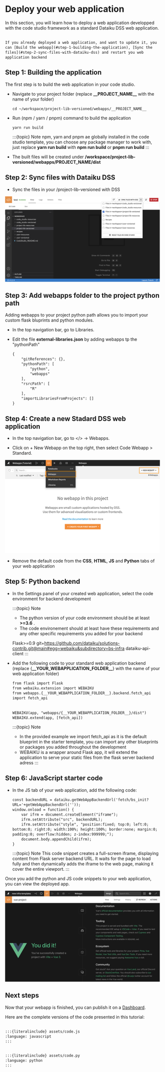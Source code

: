 # Deploy your web application

In this section, you will learn how to deploy a web application developped with the code studio framework as a standard Dataiku DSS web application.

```{tip}

If you already deployed a web application, and want to update it, you can [Build the webapp](#step-1-building-the-application), [Sync the files](#step-2-sync-files-with-dataiku-dss) and restart you web application backend
```

## Step 1: Building the application

The first step is to build the web application in your code studio.

- Navigate to your project folder (replace **\_\_PROJECT_NAME\_\_** with the name of your folder)

  ```
  cd ~/workspace/project-lib-versioned/webapps/__PROJECT_NAME__
  ```

- Run (npm / yarn / pnpm) command to build the application

  ```
  yarn run build
  ```

  :::{topic} Note
  npm, yarn and pnpm ae globally installed in the code studio template, you can choose any package manager to work with, just replace **yarn run build** with **npm run build** or **pnpm run build**
  :::

- The built files will be created under **/workspace/project-lib-versioned/webapps/**PROJECT_NAME**/dist**

## Step 2: Sync files with Dataiku DSS

- Sync the files in your <workspace>/project-lib-versioned with DSS

![Sync Files](assets/01-sync-files.png)

## Step 3: Add webapps folder to the project python path

Adding webapps to your project python path allows you to import your custom flask bluprints and python modules.

- In the top navigation bar, go to Libraries.
- Edit the file **external-libraries.json** by adding webapps tp the "pythonPath"

  ```
  {
      "gitReferences": {},
      "pythonPath": [
          "python",
          "webapps"
      ],
      "rsrcPath": [
          "R"
      ],
      "importLibrariesFromProjects": []
  }
  ```

## Step 4: Create a new Stadard DSS web application

- In the top navigation bar, go to </> -> Webapps.

- Click on + New Webapp on the top right, then select Code Webapp > Standard.

![New Webapp](assets/02-new-webapp.png)

- Remove the default code from the **CSS**, **HTML**, **JS** and **Python** tabs of your web application

## Step 5: Python backend

- In the Settings panel of your created web application, select the code environment for backend development

  :::{topic} Note

  - The python version of your code environment should be at least **>=3.6** .
  - The code environement should at least have these requirements and any other specific requirements you added for your backend

  Flask>=0.9
  git+https://github.com/dataiku/solutions-contrib.git@main#egg=webaiku&subdirectory=bs-infra
  dataiku-api-client
  :::

- Add the following code to your standard web application backend (replace {**\_\_YOUR_WEBAPPLICATION_FOLDER\_\_**} with the name of your web application folder)

  ```
  from flask import Flask
  from webaiku.extension import WEBAIKU
  from webapps.{__YOUR_WEBAPPLICATION_FOLDER__}.backend.fetch_api import fetch_api


  WEBAIKU(app, "webapps/{__YOUR_WEBAPPLICATION_FOLDER__}/dist")
  WEBAIKU.extend(app, [fetch_api])
  ```

  :::{topic} Note

  - In the provided example we import fetch_api as it is the default blueprint in the starter template, you can import any other blueprints or packages you added throughout the development
  - WEBAIKU is a wrapper around Flask app, it will extend the application to serve your static files from the flask server backend adress
    :::

## Step 6: JavaScript starter code

- In the JS tab of your web application, add the following code:

  ```
  const backendURL = dataiku.getWebAppBackendUrl('fetch/bs_init?URL='+getWebAppBackendUrl(''));
  window.onload = function() {
      var ifrm = document.createElement("iframe");
      ifrm.setAttribute("src", backendURL);
      ifrm.setAttribute("style", "position:fixed; top:0; left:0; bottom:0; right:0; width:100%; height:100%; border:none; margin:0; padding:0; overflow:hidden; z-index:999999;");
      document.body.appendChild(ifrm);
  }

  ```

  :::{topic} Note
  This code snippet creates a full-screen iframe, displaying content from Flask server backend URL. It waits for the page to load fully and then dynamically adds the iframe to the web page, making it cover the entire viewport.
  :::

Once you add the python and JS code snippets to your web application, you can view the deployed app.

![Application deployed](assets/03-application-deployed.png)

## Next steps

Now that your webapp is finished, you can publish it on a [Dashboard](https://doc.dataiku.com/dss/latest/dashboards/index.html).

Here are the complete versions of the code presented in this tutorial:

```{dropdown} [JS Code](./assets/code.js)

:::{literalinclude} assets/code.js
:language: javascript
:::
```

```{dropdown} [Python Code](./assets/code.py)

:::{literalinclude} assets/code.py
:language: python
:::
```
